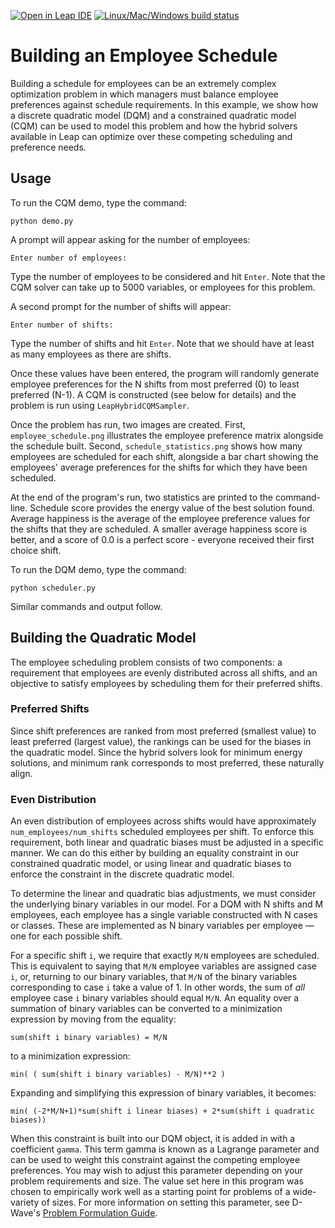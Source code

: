 [![Open in Leap IDE](
  https://cdn-assets.cloud.dwavesys.com/shared/latest/badges/leapide.svg)](
  https://ide.dwavesys.io/#https://github.com/dwave-examples/employee-scheduling)
[![Linux/Mac/Windows build status](
  https://circleci.com/gh/dwave-examples/employee-scheduling.svg?style=shield)](
  https://circleci.com/gh/dwave-examples/employee-scheduling)

# Building an Employee Schedule

Building a schedule for employees can be an extremely complex optimization
problem in which managers must balance employee preferences against schedule
requirements. In this example, we show how a discrete quadratic model (DQM) 
and a constrained quadratic model (CQM) can be used to model this problem and
how the hybrid solvers available in Leap can optimize over these competing 
scheduling and preference needs.

## Usage

To run the CQM demo, type the command:

```python demo.py```

A prompt will appear asking for the number of employees:

```Enter number of employees:```

Type the number of employees to be considered and hit `Enter`. Note that the
CQM solver can take up to 5000 variables, or employees for this problem.

A second prompt for the number of shifts will appear:

```Enter number of shifts:```

Type the number of shifts and hit `Enter`. Note that we should have at least as
many employees as there are shifts.

Once these values have been entered, the program will randomly generate employee
preferences for the N shifts from most preferred (0) to least preferred (N-1). A
CQM is constructed (see below for details) and the problem is run using
`LeapHybridCQMSampler`.

Once the problem has run, two images are created. First, `employee_schedule.png`
illustrates the employee preference matrix alongside the schedule built.
Second, `schedule_statistics.png` shows how many employees are scheduled for
each shift, alongside a bar chart showing the employees' average preferences
for the shifts for which they have been scheduled.

At the end of the program's run, two statistics are printed to the
command-line. Schedule score provides the energy value of the best solution
found. Average happiness is the average of the employee preference values for
the shifts that they are scheduled. A smaller average happiness score is
better, and a score of 0.0 is a perfect score - everyone received their first
choice shift.

To run the DQM demo, type the command:

```python scheduler.py```

Similar commands and output follow.

## Building the Quadratic Model

The employee scheduling problem consists of two components: a requirement that
employees are evenly distributed across all shifts, and an objective to satisfy
employees by scheduling them for their preferred shifts.

### Preferred Shifts

Since shift preferences are ranked from most preferred (smallest value) to
least preferred (largest value), the rankings can be used for the biases in 
the quadratic model.  Since the hybrid solvers look for minimum energy 
solutions, and minimum rank corresponds to most preferred, these naturally 
align.

### Even Distribution

An even distribution of employees across shifts would have approximately
`num_employees/num_shifts` scheduled employees per shift. To enforce this
requirement, both linear and quadratic biases must be adjusted in a specific
manner. We can do this either by building an equality constraint in our 
constrained quadratic model, or using linear and quadratic biases to enforce 
the constraint in the discrete quadratic model.

To determine the linear and quadratic bias adjustments, we must consider the
underlying binary variables in our model. For a DQM with N shifts and M employees,
each employee has a single variable constructed with N cases or classes. These
are implemented as N binary variables per employee &mdash; one for each possible
shift.

For a specific shift `i`, we require that exactly `M/N` employees are scheduled.
This is equivalent to saying that `M/N` employee variables are assigned case
`i`, or, returning to our binary variables, that `M/N` of the binary variables
corresponding to case `i` take a value of 1. In other words, the sum of *all*
employee case `i` binary variables should equal `M/N`. An equality over a
summation of binary variables can be converted to a minimization expression by
moving from the equality:

```sum(shift i binary variables) = M/N```

to a minimization expression:

```min( ( sum(shift i binary variables) - M/N)**2 )```

Expanding and simplifying this expression of binary variables, it becomes:

```min( (-2*M/N+1)*sum(shift i linear biases) + 2*sum(shift i quadratic biases))```

When this constraint is built into our DQM object, it is added in with a
coefficient `gamma`.  This term gamma is known as a Lagrange parameter and can
be used to weight this constraint against the competing employee preferences.
You may wish to adjust this parameter depending on your problem requirements and
size. The value set here in this program was chosen to empirically work well as
a starting point for problems of a wide-variety of sizes. For more information
on setting this parameter, see D-Wave's [Problem Formulation Guide](https://www.dwavesys.com/practical-quantum-computing-developers).
